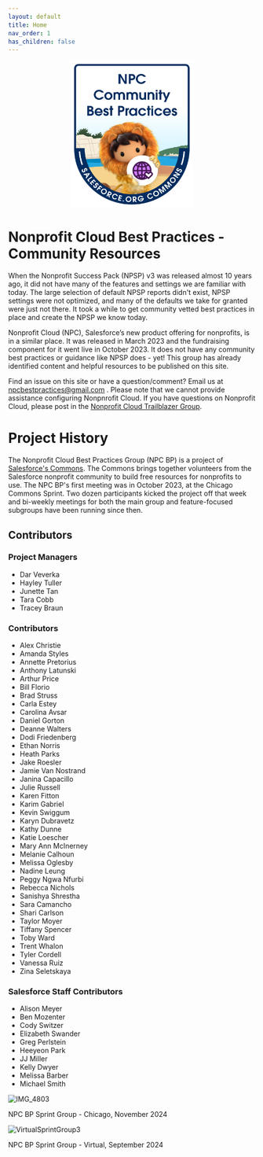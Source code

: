 ```yaml
---
layout: default
title: Home
nav_order: 1
has_children: false
---
```

<p align="center">
<img src = "assets/NPC_BP_Team_Badge.png" height="300" width= "250">
</p>


# Nonprofit Cloud Best Practices - Community Resources

When the Nonprofit Success Pack (NPSP) v3 was released almost 10 years ago, it did not have many of the features and settings we are familiar with today. The large selection of default NPSP reports didn't exist, NPSP settings were not optimized, and many of the defaults we take for granted were just not there. It took a while to get community vetted best practices in place and create the NPSP we know today.

Nonprofit Cloud (NPC), Salesforce’s new product offering for nonprofits, is in a similar place. It was released in March 2023 and the fundraising component for it went live in October 2023. It does not have any community best practices or guidance like NPSP does - yet! This group has already identified content and helpful resources to be published on this site.

Find an issue on this site or have a question/comment? Email us at <npcbestpractices@gmail.com> . Please note that we cannot provide assistance configuring Nonpnrofit Cloud. If you have questions on Nonprofit Cloud, please post in the [Nonprofit Cloud Trailblazer Group](https://trailhead.salesforce.com/trailblazer-community/groups/0F94V000000oRAfSAM).

# Project History
The Nonprofit Cloud Best Practices Group (NPC BP) is a project of [Salesforce's Commons](https://sfdo-community-sprints.github.io/). The Commons brings together volunteers from the Salesforce nonprofit community to build free resources for nonprofits to use. The NPC BP's first meeting was in October 2023, at the Chicago Commons Sprint. Two dozen participants kicked the project off that week and bi-weekly meetings for both the main group and feature-focused subgroups have been running since then. 

##  Contributors
### Project Managers
* Dar Veverka
* Hayley Tuller
* Junette Tan
* Tara Cobb
* Tracey Braun

### Contributors
* Alex Christie
* Amanda Styles
* Annette Pretorius
* Anthony Latunski
* Arthur Price
* Bill Florio
* Brad Struss 
* Carla Estey
* Carolina Avsar
* Daniel Gorton
* Deanne Walters
* Dodi Friedenberg
* Ethan Norris
* Heath Parks
* Jake Roesler
* Jamie Van Nostrand
* Janina Capacillo
* Julie Russell
* Karen Fitton
* Karim Gabriel
* Kevin Swiggum
* Karyn Dubravetz
* Kathy Dunne
* Katie Loescher
* Mary Ann McInerney
* Melanie Calhoun
* Melissa Oglesby
* Nadine Leung
* Peggy Ngwa Nfurbi
* Rebecca Nichols
* Sanishya Shrestha
* Sara Camancho
* Shari Carlson
* Taylor Moyer 
* Tiffany Spencer
* Toby Ward
* Trent Whalon
* Tyler Cordell
* Vanessa Ruiz
* Zina Seletskaya

### Salesforce Staff Contributors
* Alison Meyer
* Ben Mozenter
* Cody Switzer
* Elizabeth Swander
* Greg Perlstein
* Heeyeon Park
* JJ Miller
* Kelly Dwyer
* Melissa Barber
* Michael Smith

![IMG_4803](https://github.com/user-attachments/assets/76749147-61d9-4fa9-8826-fe7ac7174779)

NPC BP Sprint Group - Chicago, November 2024


![VirtualSprintGroup3](https://github.com/user-attachments/assets/544aac6a-09b0-4032-8968-92eed75aec95)

NPC BP Sprint Group - Virtual, September 2024






